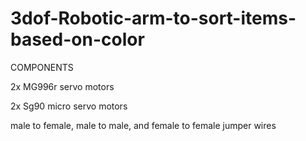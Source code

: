 # 3dof-Robotic-arm-to-sort-items-based-on-color

COMPONENTS

2x MG996r servo motors

2x Sg90 micro servo motors

male to female, male to male, and female to female jumper wires



